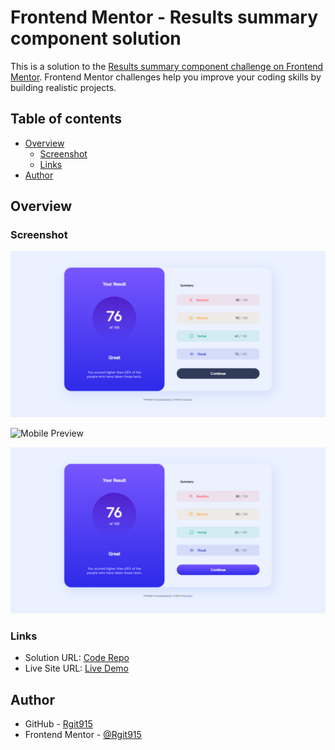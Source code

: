 # Frontend Mentor - Results summary component solution

This is a solution to the [Results summary component challenge on Frontend Mentor](https://www.frontendmentor.io/challenges/results-summary-component-CE_K6s0maV). Frontend Mentor challenges help you improve your coding skills by building realistic projects.

## Table of contents

- [Overview](#overview)
  - [Screenshot](#screenshot)
  - [Links](#links)
- [Author](#author)

## Overview

### Screenshot

![Desktop Preview](https://github.com/Rgit915/results-summary-component/blob/master/assets/images/desktop-preview-MY-SOLUTION.png)

![Mobile Preview](https://github.com/Rgit915/results-summary-component/blob/master/assets/images/mobile-preview-MY-SOLUTION.png)

![Active-states Preview](https://github.com/Rgit915/results-summary-component/blob/master/assets/images/active-states-MY-SOLUTION.png)


### Links

- Solution URL: [Code Repo](https://github.com/Rgit915/results-summary-component)
- Live Site URL: [Live Demo](https://rgit915.github.io/results-summary-component/)

## Author

- GitHub - [Rgit915](https://github.com/Rgit915)
- Frontend Mentor - [@Rgit915](https://www.frontendmentor.io/profile/Rgit915)
